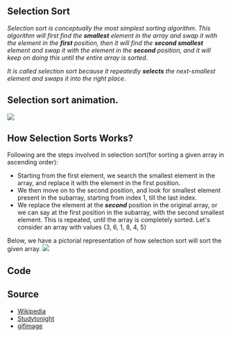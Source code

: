 ## Selection Sort

_Selection sort is conceptually the most simplest sorting algorithm_. _This algorithm will first find the **smallest** element in the array and swap it with the element in the **first** position, then it will find the **second smallest** element and swap it with the element in the **second** position, and it will keep on doing this until the entire array is sorted_.

_It is called selection sort because it repeatedly **selects** the next-smallest element and swaps it into the right place_.

## Selection sort animation.
![](https://gifimage.net/wp-content/uploads/2018/05/selection-sort-gif-12.gif)

## How Selection Sorts Works?
Following are the steps involved in selection sort(for sorting a given array in ascending order):

+ Starting from the first element, we search the smallest element in the array, and replace it with the element in the first position.
+ We then move on to the second position, and look for smallest element present in the subarray, starting from index 1, till the last index.
+ We replace the element at the **_second_** position in the original array, or we can say at the first position in the subarray, with the second smallest element.
 This is repeated, until the array is completely sorted.
Let's consider an array with values {3, 6, 1, 8, 4, 5}

Below, we have a pictorial representation of how selection sort will sort the given array.
![](https://www.studytonight.com/data-structures/images/simple-selection-sort.png)
## Code

## Source
- [Wikipedia](https://en.wikipedia.org/wiki/Selection_sort)
- [Studytonight](https://www.studytonight.com/data-structures/selection-sorting)
- [gifimage](https://gifimage.net/selection-sort-gif-12/)
